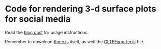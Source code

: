 # Code for rendering 3-d surface plots for social media 

Read the [blog post](https://vene.ro/blog/rendering-3d-surface-plot-social-media.html) for usage instructions.

Remember to download [three.js](https://github.com/mrdoob/three.js/raw/r95/build/three.js) itself, as well the [GLTFExporter.js](https://raw.githubusercontent.com/mrdoob/three.js/r95/examples/js/exporters/GLTFExporter.js) file.
